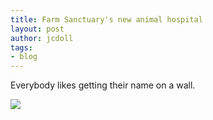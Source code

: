 ```yaml
---
title: Farm Sanctuary's new animal hospital
layout: post
author: jcdoll
tags:
- blog
---
```


Everybody likes getting their name on a wall.

![](https://lh5.googleusercontent.com/-UZ41Of7veck/UEJ4cj-IhOI/AAAAAAAABWg/m4zSRexKg1g/s800/IMG_0107.JPG)
